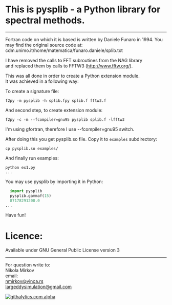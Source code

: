 This is pysplib - a Python library for spectral methods.
=========================================================


--------------
Fortran code on which it is based is written by Daniele Funaro in 1994.
You may find the original source code at:  
cdm.unimo.it/home/matematica/funaro.daniele/splib.txt


I have removed the calls to FFT subroutines from the NAG library  
and replaced them by calls to FFTW3 (http://www.fftw.org/).   
    
This was all done in order to create a Python extension module.   
It was achieved in a following way:  
  
  
To create a signature file: 
``` 
f2py -m pysplib -h splib.fpy splib.f fftw3.f
```  

And second step, to create extension module:  
```
f2py -c -m --fcompiler=gnu95 pysplib splib.f -lfftw3  
```
  
I'm using gfortran, therefore I use --fcompiler=gnu95 switch.  


After doing this you get pysplib.so file. Copy it to ```examples``` subdirectory:  
```
cp pysplib.so examples/
```  
  
And finally run examples:  
```
python ex1.py  
...
```   
  
You may use pysplib by importing it in Python:  

```python
  import pysplib
  pysplib.gammaf(15)
  87178291200.0
...
```
  
Have fun!  
  

# Licence:    
Available under GNU General Public License version 3  
  
  
--------------
For question write to:  
Nikola Mirkov   
email:  
nmirkov@vinca.rs  
largeddysimulation@gmail.com  
  
[![githalytics.com
alpha](https://cruel-carlota.pagodabox.com/3523d5840db5d0347b41d8003e5ceabf
"githalytics.com")](http://githalytics.com/nikola-m/pysplib)  

